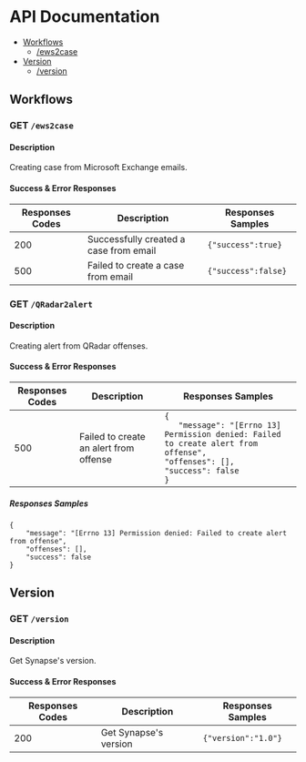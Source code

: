 # API Documentation

+ [Workflows](#workflows)
    + [/ews2case](#get-ews2case)
+ [Version](#version)
    + [/version](#get-version)

## Workflows

### GET ```/ews2case```

#### Description

Creating case from Microsoft Exchange emails.

#### Success & Error Responses

| Responses Codes | Description | Responses Samples |
| --------------- | ----------- | ----------------- |
| 200             | Successfully created a case from email | ```{"success":true}``` |
| 500             | Failed to create a case from email     | ```{"success":false}``` |

### GET ```/QRadar2alert```

#### Description

Creating alert from QRadar offenses.

#### Success & Error Responses

| Responses Codes | Description | Responses Samples |
| --------------- | ----------- | ----------------- |
| 500             | Failed to create an alert from offense | ```{```<br>```   "message": "[Errno 13] Permission denied: Failed to create alert from offense",```<br>    ```"offenses": [],```<br>    ```"success": false```<br>```}``` |


##### Responses Samples

```
{
    "message": "[Errno 13] Permission denied: Failed to create alert from offense",
    "offenses": [],
    "success": false
}
```

## Version

### GET ```/version```

#### Description

Get Synapse's version.


#### Success & Error Responses

| Responses Codes | Description | Responses Samples |
| --------------- | ----------- | ----------------- |
| 200             | Get Synapse's version | ```{"version":"1.0"}``` |
